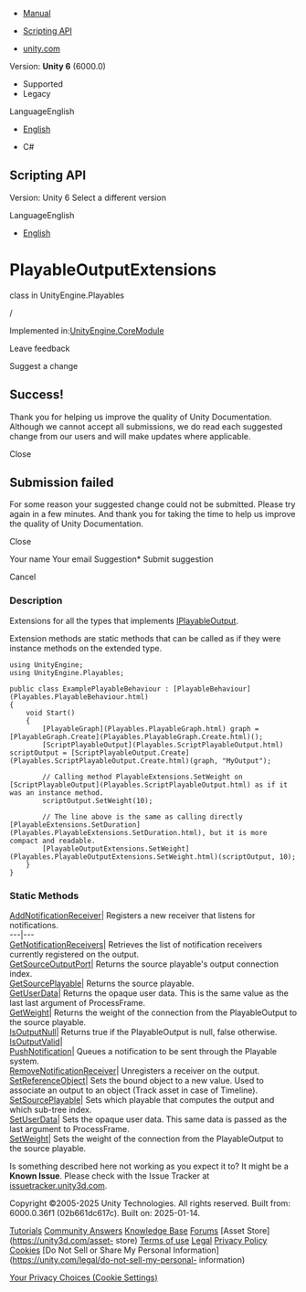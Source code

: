 [ ]()

  * [Manual](../Manual/index.html)
  * [Scripting API](../ScriptReference/index.html)

  * [unity.com](https://unity.com/)

Version: **Unity 6** (6000.0)

  * Supported
  * Legacy

LanguageEnglish

  * [English]()

  * C#

[ ](https://docs.unity3d.com)

## Scripting API

Version: Unity 6 Select a different version

LanguageEnglish

  * [English]()

# PlayableOutputExtensions

class in UnityEngine.Playables

/

Implemented in:[UnityEngine.CoreModule](UnityEngine.CoreModule.html)

Leave feedback

Suggest a change

## Success!

Thank you for helping us improve the quality of Unity Documentation. Although
we cannot accept all submissions, we do read each suggested change from our
users and will make updates where applicable.

Close

## Submission failed

For some reason your suggested change could not be submitted. Please <a>try
again</a> in a few minutes. And thank you for taking the time to help us
improve the quality of Unity Documentation.

Close

Your name Your email Suggestion* Submit suggestion

Cancel

[ ]()

### Description

Extensions for all the types that implements
[IPlayableOutput](Playables.IPlayableOutput.html).

Extension methods are static methods that can be called as if they were
instance methods on the extended type.

    
    
    using UnityEngine;
    using UnityEngine.Playables;  
      
    public class ExamplePlayableBehaviour : [PlayableBehaviour](Playables.PlayableBehaviour.html)
    {
        void Start()
        {
            [PlayableGraph](Playables.PlayableGraph.html) graph = [PlayableGraph.Create](Playables.PlayableGraph.Create.html)();
            [ScriptPlayableOutput](Playables.ScriptPlayableOutput.html) scriptOutput = [ScriptPlayableOutput.Create](Playables.ScriptPlayableOutput.Create.html)(graph, "MyOutput");  
      
            // Calling method PlayableExtensions.SetWeight on [ScriptPlayableOutput](Playables.ScriptPlayableOutput.html) as if it was an instance method.
            scriptOutput.SetWeight(10);  
      
            // The line above is the same as calling directly [PlayableExtensions.SetDuration](Playables.PlayableExtensions.SetDuration.html), but it is more compact and readable.
            [PlayableOutputExtensions.SetWeight](Playables.PlayableOutputExtensions.SetWeight.html)(scriptOutput, 10);
        }
    }
    

### Static Methods

[AddNotificationReceiver](Playables.PlayableOutputExtensions.AddNotificationReceiver.html)|
Registers a new receiver that listens for notifications.  
---|---  
[GetNotificationReceivers](Playables.PlayableOutputExtensions.GetNotificationReceivers.html)|
Retrieves the list of notification receivers currently registered on the
output.  
[GetSourceOutputPort](Playables.PlayableOutputExtensions.GetSourceOutputPort.html)|
Returns the source playable's output connection index.  
[GetSourcePlayable](Playables.PlayableOutputExtensions.GetSourcePlayable.html)|
Returns the source playable.  
[GetUserData](Playables.PlayableOutputExtensions.GetUserData.html)| Returns
the opaque user data. This is the same value as the last last argument of
ProcessFrame.  
[GetWeight](Playables.PlayableOutputExtensions.GetWeight.html)| Returns the
weight of the connection from the PlayableOutput to the source playable.  
[IsOutputNull](Playables.PlayableOutputExtensions.IsOutputNull.html)| Returns
true if the PlayableOutput is null, false otherwise.  
[IsOutputValid](Playables.PlayableOutputExtensions.IsOutputValid.html)|  
[PushNotification](Playables.PlayableOutputExtensions.PushNotification.html)|
Queues a notification to be sent through the Playable system.  
[RemoveNotificationReceiver](Playables.PlayableOutputExtensions.RemoveNotificationReceiver.html)|
Unregisters a receiver on the output.  
[SetReferenceObject](Playables.PlayableOutputExtensions.SetReferenceObject.html)|
Sets the bound object to a new value. Used to associate an output to an object
(Track asset in case of Timeline).  
[SetSourcePlayable](Playables.PlayableOutputExtensions.SetSourcePlayable.html)|
Sets which playable that computes the output and which sub-tree index.  
[SetUserData](Playables.PlayableOutputExtensions.SetUserData.html)| Sets the
opaque user data. This same data is passed as the last argument to
ProcessFrame.  
[SetWeight](Playables.PlayableOutputExtensions.SetWeight.html)| Sets the
weight of the connection from the PlayableOutput to the source playable.  
  
Is something described here not working as you expect it to? It might be a
**Known Issue**. Please check with the Issue Tracker at
[issuetracker.unity3d.com](https://issuetracker.unity3d.com).

Copyright ©2005-2025 Unity Technologies. All rights reserved. Built from:
6000.0.36f1 (02b661dc617c). Built on: 2025-01-14.

[Tutorials](https://unity3d.com/learn) [Community
Answers](https://answers.unity3d.com) [Knowledge
Base](https://support.unity3d.com/hc/en-us)
[Forums](https://forum.unity3d.com) [Asset Store](https://unity3d.com/asset-
store) [Terms of use](https://docs.unity3d.com/Manual/TermsOfUse.html)
[Legal](https://unity.com/legal) [Privacy
Policy](https://unity.com/legal/privacy-policy)
[Cookies](https://unity.com/legal/cookie-policy) [Do Not Sell or Share My
Personal Information](https://unity.com/legal/do-not-sell-my-personal-
information)

[Your Privacy Choices (Cookie Settings)](javascript:void\(0\);)

